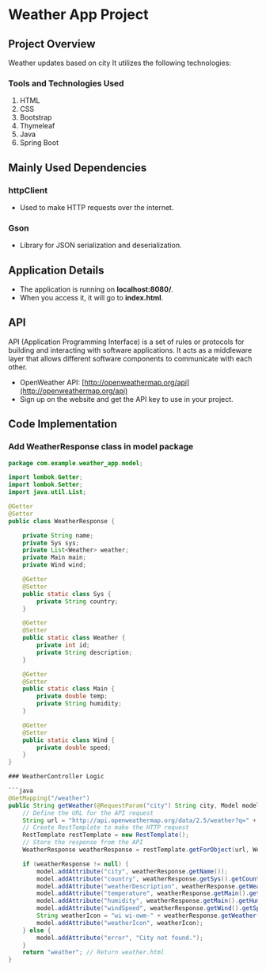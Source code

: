 # Weather App Project

## Project Overview
Weather updates based on city
It utilizes the following technologies:

### Tools and Technologies Used
1. HTML
2. CSS
3. Bootstrap
4. Thymeleaf
5. Java
6. Spring Boot

## Mainly Used Dependencies

### httpClient
- Used to make HTTP requests over the internet.

### Gson
- Library for JSON serialization and deserialization.

## Application Details
- The application is running on **localhost:8080/**.
- When you access it, it will go to **index.html**.

## API
API (Application Programming Interface) is a set of rules or protocols for building and interacting with software applications. It acts as a middleware layer that allows different software components to communicate with each other.

- OpenWeather API: [http://openweathermap.org/api](http://openweathermap.org/api)
- Sign up on the website and get the API key to use in your project.

## Code Implementation

### Add WeatherResponse class in model package

```java
package com.example.weather_app.model;

import lombok.Getter;
import lombok.Setter;
import java.util.List;

@Getter
@Setter
public class WeatherResponse {

    private String name;
    private Sys sys;
    private List<Weather> weather;
    private Main main;
    private Wind wind;

    @Getter
    @Setter
    public static class Sys {
        private String country;
    }

    @Getter
    @Setter
    public static class Weather {
        private int id;
        private String description;
    }

    @Getter
    @Setter
    public static class Main {
        private double temp;
        private String humidity;
    }

    @Getter
    @Setter
    public static class Wind {
        private double speed;
    }
}

### WeatherController Logic

```java
@GetMapping("/weather")
public String getWeather(@RequestParam("city") String city, Model model) {
    // Define the URL for the API request
    String url = "http://api.openweathermap.org/data/2.5/weather?q=" + city + "&appId=" + apiKey + "&units=metric";
    // Create RestTemplate to make the HTTP request
    RestTemplate restTemplate = new RestTemplate();
    // Store the response from the API
    WeatherResponse weatherResponse = restTemplate.getForObject(url, WeatherResponse.class); // Call the OpenWeatherMap API

    if (weatherResponse != null) {
        model.addAttribute("city", weatherResponse.getName());
        model.addAttribute("country", weatherResponse.getSys().getCountry());
        model.addAttribute("weatherDescription", weatherResponse.getWeather().get(0).getDescription());
        model.addAttribute("temperature", weatherResponse.getMain().getTemp());
        model.addAttribute("humidity", weatherResponse.getMain().getHumidity());
        model.addAttribute("windSpeed", weatherResponse.getWind().getSpeed());
        String weatherIcon = "wi wi-owm-" + weatherResponse.getWeather().get(0).getId();
        model.addAttribute("weatherIcon", weatherIcon);
    } else {
        model.addAttribute("error", "City not found.");
    }
    return "weather"; // Return weather.html
}
